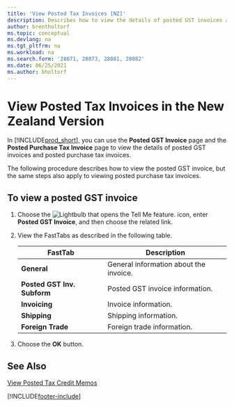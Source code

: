 ```yaml
---
title: 'View Posted Tax Invoices [NZ]'
description: Describes how to view the details of posted GST invoices and posted purchase tax invoices in the New Zealand version.
author: brentholtorf
ms.topic: conceptual
ms.devlang: na
ms.tgt_pltfrm: na
ms.workload: na
ms.search.form: '28071, 28073, 28081, 28082'
ms.date: 06/25/2021
ms.author: bholtorf
---
```

# <a name="view-posted-tax-invoices-in-the-new-zealand-version"></a>View Posted Tax Invoices in the New Zealand Version

In [!INCLUDE[prod_short](../../includes/prod_short.md)], you can use the **Posted GST Invoice** page and the **Posted Purchase Tax Invoice** page to view the details of posted GST invoices and posted purchase tax invoices.  

The following procedure describes how to view the posted GST invoice, but the same steps also apply to viewing posted purchase tax invoices.  

## <a name="to-view-a-posted-sales-tax-invoice"></a>To view a posted GST invoice
1. Choose the ![Lightbulb that opens the Tell Me feature.](../../media/ui-search/search_small.png "Tell me what you want to do") icon, enter **Posted GST Invoice**, and then choose the related link.  
2. View the FastTabs as described in the following table.  

    |FastTab|Description|  
    |-------------|---------------------------------------|  
    |**General**|General information about the invoice.|  
    |**Posted GST Inv. Subform**|Posted GST invoice information.|  
    |**Invoicing**|Invoice information.|  
    |**Shipping**|Shipping information.|  
    |**Foreign Trade**|Foreign trade information.|  

3.  Choose the **OK** button.  

## <a name="see-also"></a>See Also
[View Posted Tax Credit Memos](how-to-view-posted-tax-credit-memos.md)


[!INCLUDE[footer-include](../../includes/footer-banner.md)]

